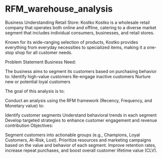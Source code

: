 # RFM_warehouse_analysis

Business Understanding
Retail Store: Kostko
Kostko is a wholesale retail company that operates both online and offline, catering to a diverse market segment that includes individual consumers, businesses, and retail stores.

Known for its wide-ranging selection of products, Kostko provides everything from everyday necessities to specialized items, making it a one-stop shop for all customer needs.

Problem Statement
Business Need:

The business aims to segment its customers based on purchasing behavior to:
Identify high-value customers
Re-engage inactive customers
Nurture new or potential loyal customers

The goal of this analysis is to:

Conduct an analysis using the RFM framework (Recency, Frequency, and Monetary value) to:

Identify customer segments
Understand behavioral trends in each segment
Develop targeted strategies to enhance customer engagement and revenue contribution
Objectives:

Segment customers into actionable groups (e.g., Champions, Loyal Customers, At-Risk, Lost). Prioritize resources and marketing campaigns based on the value and behavior of each segment. Improve retention rates, increase repeat purchases, and boost overall customer lifetime value (CLV).

